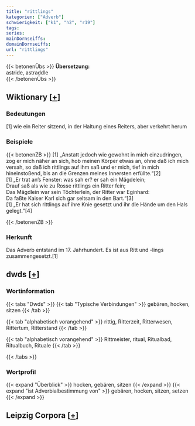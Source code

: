 ```yaml
---
title: "rittlings"
kategorien: ["Adverb"]
schwierigkeit: ["k1", "h2", "r19"]
tags:
series:
mainDornseiffs:
domainDornseiffs:
url: "rittlings"
---
```


{{< betonenÜbs >}}
**Übersetzung:**  
astride, astraddle  
{{< /betonenÜbs >}}

## Wiktionary [[+](https://de.wiktionary.org/wiki/rittlings)]

### Bedeutungen
[1] wie ein Reiter sitzend, in der Haltung eines Reiters, aber verkehrt herum  

### Beispiele
{{< betonenZB >}}
[1] „Anstatt jedoch wie gewohnt in mich einzudringen, zog er mich näher an sich, hob meinen Körper etwas an, ohne daß ich mich versah, so daß ich rittlings auf ihm saß und er mich, tief in mich hineinstoßend, bis an die Grenzen meines Innersten erfüllte.“[2]  
[1] „Er trat an’s Fenster: was sah er? er sah ein Mägdelein;  
Drauf saß als wie zu Rosse rittlings ein Ritter fein;  
Das Mägdlein war sein Töchterlein, der Ritter war Eginhard:  
Da faßte Kaiser Karl sich gar seltsam in den Bart.“[3]  
[1] „Er hat sich rittlings auf ihre Knie gesetzt und ihr die Hände um den Hals gelegt.“[4]  

{{< /betonenZB >}}
### Herkunft
Das Adverb entstand im 17. Jahrhundert. Es ist aus Ritt und -lings zusammengesetzt.[1]  



## dwds [[+](https://www.dwds.de/wb/rittlings)]

### Wortinformation
{{< tabs "Dwds" >}}
{{< tab "Typische Verbindungen" >}}
gebären, hocken, sitzen
{{< /tab >}}

{{< tab "alphabetisch vorangehend" >}}
rittig, Ritterzeit, Ritterwesen, Rittertum, Ritterstand
{{< /tab >}}

{{< tab "alphabetisch vorangehend" >}}
Rittmeister, ritual, Ritualbad, Ritualbuch, Rituale
{{< /tab >}}

{{< /tabs >}}

### Wortprofil
{{< expand "Überblick" >}} hocken, gebären, sitzen {{< /expand >}}
{{< expand "ist Adverbialbestimmung von" >}} gebären, hocken, sitzen, setzen {{< /expand >}}

## Leipzig Corpora [[+](https://corpora.uni-leipzig.de/en/res?word=rittlings&corpusId=deu_newscrawl-public_2018)]

